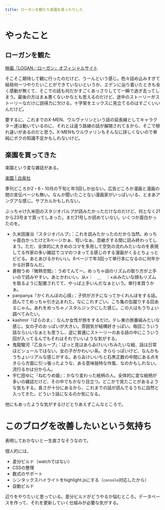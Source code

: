 ```yaml
---
title: ローガンを観たり楽園を買ったりした
---
```


<script async src="//cdn.embedly.com/widgets/platform.js"></script>

# やったこと

## ローガンを観た

<a class="embedly-card" href="http://www.foxmovies-jp.com/logan-movie/">映画『LOGAN／ローガン』オフィシャルサイト</a>

そこそこ期待して観に行ったのだけど、うーんという感じ。色々詰め込みすぎて結局何一つやりたいことができていないというか、エデンに辿り着いたときも全く感動が無くて、そこでの話も何だかすごくあっさりしてて一瞬で過ぎ去ってしまう。最後の方はまぁ悪くないかなとも思えるのだけど、途中のストーリーがストーリーなだけに説得力に欠ける。十字架をエックスに見立てるのはすごくいいんだけど。

要するに、これまでのX-MEN、ウルヴァリンという話の延長線としてキャラクター達は動いているのに、それとは違う路線の話が展開されてるから、そこで擦れ違いがあるのだと思う。X-MENもウルヴァリンもそんなに詳しくないので単純にボクの知識不足かもしれないけど。

## 楽園を買ってきた

楽園という変な雑誌がある。

<a class="embedly-card" href="http://www.hakusensha.co.jp/rakuen/vol24/">楽園 | 白泉社</a>

季刊どころか2・6・10月の下旬と年3回しか出ない。広告どころか漫画と漫画の間の宣伝ページも無い。なんか聞いたことない漫画家がいっぱいいる、とまあアングアな感じ。サブカルかもしれない。

ぶっちゃけ久米田のスタジオパルプが読みたかっただけなのだけど、何となく21から23号まで買ってしまった。まだ21号しか読めていない。いくつか面白かったのを。

  - 久米田康治『スタジオパルプ』：これを読みたかったのだから当然。めっちゃ面白かったけど8ページかぁ、短いなぁ。息継ぎする間に読み終わってしまう。ただ、全体的に大きめのコマを多用して空気の流れみたいなのを表現してる作家の多い雑誌でコマのつまってる感じのする漫画がくるとちょっとビビる。あとあびるかわいい。8ページで年3回って単行本になるのに何年かかる計算なんだ。
  - 蒼樹うめ『微熱空間』：うめてんてー。めっちゃ話のリズムの取り方が上手いので読みやすい。あとかわいい。从×｜　＿　｜×从みたいな顔もリズムを取るように配置されてて、やっぱ上手いんだなぁという。単行本買うかぁ。
  - panpanya『かくれんぼの心得』：子供がガチになってかくれんぼをする話。読んでてめっちゃ引き込まれた。なにこれすごい。こち亀の缶蹴りする回あるじゃん。あれをめっちゃノスタルジックにした感じ。この人はもうちょい調べてみたい。
  - kashmir『ぱらのま』：なんか女性が旅をするだけ。テレ東の旅番組みたいな感じ。女の子のおっぱいが大きい。雰囲気が結構好きっぽい。毎回こういう話ならいいなぁとも思うし、逆に普通にストーリーのある話の中にこういう回が入ってるんでもそれはそれでいいような気がする。
  - 鬼龍駿河『乙女ループ』：ぱっと見はあらゐけいいちみたいな絵、話は日常ほどシュールではない。女の子がかわいい系。きららっぽいけど、なんかもうちょいリアルな感じがする。あらゐけいいちと石黒正数の中間にある点をきらら方面に引っ張ったような、ある意味独特な作風、なのかもしれない。流行るかは分からん。
  - 宇仁田ゆに『ねむりめ姫』：かなり変わった絵柄の人。全体的に変な絵柄が多いの雑誌だけど、その中でもかなり目立つ。どこかで見たことがあるような気もする。長さが十分にあるから、これまでの話が読んでるうちに自然と入ってきた。どういう話になるのか気になる。

他にもあったような気がするけどとりあえずこんなところで。

# このブログを改善したいという気持ち

表明しておかないと一生直さなそうなので。

個人的には、

  - 差分ビルド（watchではない）
  - CSSの整理
  - 数式のサポート
  - シンタックスハイライトをhighlight.jsにする（`console`対応したから）
  - 自動ビルド

辺りをやりたいと思っている。差分ビルドがどうやるか悩むところ。データベースを作って、それを更新していく仕組みが必要な気がする。
